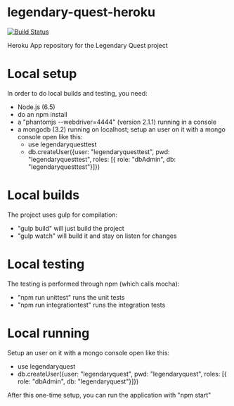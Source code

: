 # legendary-quest-heroku

[![Build Status](https://travis-ci.org/RedGlow/legendary-quest-heroku.svg?branch=master)](https://travis-ci.org/RedGlow/legendary-quest-heroku)

Heroku App repository for the Legendary Quest project

# Local setup

In order to do local builds and testing, you need:
- Node.js (6.5)
- do an npm install
- a "phantomjs --webdriver=4444" (version 2.1.1) running in a console
- a mongodb (3.2) running on localhost; setup an user on it with a mongo console open like this:
    * use legendaryquesttest
    * db.createUser({user: "legendaryquesttest", pwd: "legendaryquesttest", roles: [{ role: "dbAdmin", db: "legendaryquesttest"}]})

# Local builds

The project uses gulp for compilation:
- "gulp build" will just build the project
- "gulp watch" will build it and stay on listen for changes

# Local testing

The testing is performed through npm (which calls mocha):
- "npm run unittest" runs the unit tests
- "npm run integrationtest" runs the integration tests

# Local running

Setup an user on it with a mongo console open like this:
* use legendaryquest
* db.createUser({user: "legendaryquest", pwd: "legendaryquest", roles: [{ role: "dbAdmin", db: "legendaryquest"}]})

After this one-time setup, you can run the application with "npm start"